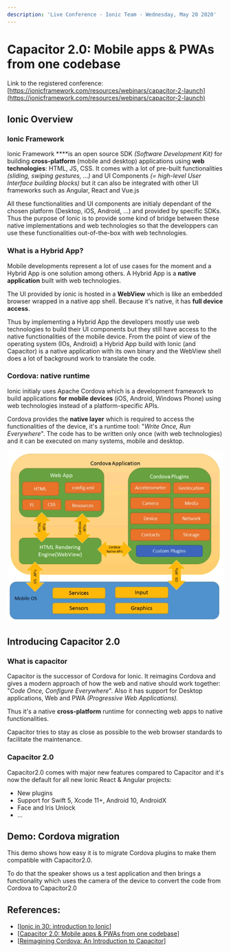 ```yaml
---
description: 'Live Conference - Ionic Team - Wednesday, May 20 2020'
---
```


# Capacitor 2.0: Mobile apps & PWAs from one codebase

Link to the registered conference: [https://ionicframework.com/resources/webinars/capacitor-2-launch](https://ionicframework.com/resources/webinars/capacitor-2-launch) 

## Ionic Overview

### Ionic Framework

Ionic Framework ****is an open source  SDK _\(Software Development Kit\)_ for building **cross-platform** \(mobile and desktop\) applications using **web technologies**: HTML, JS, CSS. It comes with a lot of pre-built functionalities _\(sliding, swiping gestures, ...\)_ and UI Components _\(= high-level  User Interface building blocks\)_ but it can also be integrated with other UI frameworks such as Angular, React and Vue.js

All these functionalities and UI components are initialy dependant of the chosen platform \(Desktop, iOS, Android, ...\) and provided by specific SDKs. Thus the purpose of Ionic is to provide some kind of bridge between these native implementations and web technologies so that the developpers can use these functionalities out-of-the-box with web technologies.

### What is a Hybrid App?

Mobile developments represent a lot of use cases for the moment and a Hybrid App is one solution among others. A Hybrid App is a **native application** built with web technologies.

The UI provided by ionic is hosted in a **WebView** which is like an embedded browser wrapped in a native app shell. Because it's native, it has **full device access**.

Thus by implementing a Hybrid App the developers mostly use web technologies to build their UI components but they still have access to the native functionalities of the mobile device. From the point of view of the operating system \(IOs, Android\) a Hybrid App build with Ionic \(and Capacitor\) is a native application with its own binary and the WebView shell does a lot of background work to translate the code. 

### Cordova: native runtime

Ionic initialy uses Apache Cordova which is a development framework to build applications **for mobile devices** \(iOS, Android, Windows Phone\) using web technologies instead of a platform-specific APIs. 

Cordova provides the **native layer** which is required to access the functionalities of the device, it's a runtime tool: "_Write Once, Run Everywhere_". The code has to be written only once \(with web technologies\) and it can be executed on many systems, mobile and desktop. 

![Cordova Principle \(from &quot;Reimagining Cordova: An Introduction to Capacitor&quot;\)](../.gitbook/assets/cordova.png)

## Introducing Capacitor 2.0

### What is capacitor

Capacitor is the successor of Cordova for Ionic. It reimagins Cordova and gives a modern approach of how the web and native should work together: "_Code Once, Configure Everywhere_". Also it has support for Desktop applications, Web and PWA _\(Progressive Web Applications\)._

Thus it's a native **cross-platform** runtime for connecting web apps to native functionalities. 

Capacitor tries to stay as close as possible to the web browser standards to facilitate the maintenance.

### Capacitor 2.0

Capacitor2.0 comes with major new features compared to Capacitor and it's now the default for all new Ionic React & Angular projects:

* New plugins
* Support for Swift 5, Xcode 11+, Android 10, AndroidX
* Face and Iris Unlock
* ...

## Demo: Cordova migration

This demo shows how easy it is to migrate Cordova plugins to make them compatible with Capacitor2.0.

To do that the speaker shows us a test application and then brings a functionality which uses the camera of the device to convert the code from Cordova to Capacitor2.0

## References: 

* \[[Ionic in 30: introduction to Ionic](https://ionicframework.com/resources/webinars/ionic-in-30-introduction-to-ionic)\] 
* \[[Capacitor 2.0: Mobile apps & PWAs from one codebase](https://ionicframework.com/resources/webinars/capacitor-2-launch%20)\]
* \[[Reimagining Cordova: An Introduction to Capacitor](https://ionicframework.com/resources/webinars/reimagining-cordova-building-with-capacitor)\]



